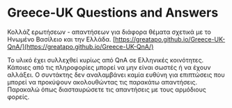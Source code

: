 # Greece-UK Questions and Answers
Κολλάζ ερωτήσεων - απαντήσεων για διάφορα θέματα σχετικά με το Ηνωμένο Βασίλειο και την Ελλάδα.
[https://greatapo.github.io/Greece-UK-QnA/](https://greatapo.github.io/Greece-UK-QnA/)

Το υλικό έχει συλλεχθεί κυρίως από QnA σε Ελληνικές κοινότητες. Κάποιες από τις πληροφορίες μπορεί να μην είναι σωστές ή να έχουν αλλάξει. Ο συντάκτης δεν αναλαμβάνει καμία ευθύνη για επιπτώσεις που μπορεί να προκύψουν ακολουθώντας τις παρακάτω απαντήσεις. Παρακαλώ όπως διασταυρώσετε τις απαντήσεις με τους αρμόδιους φορείς.
